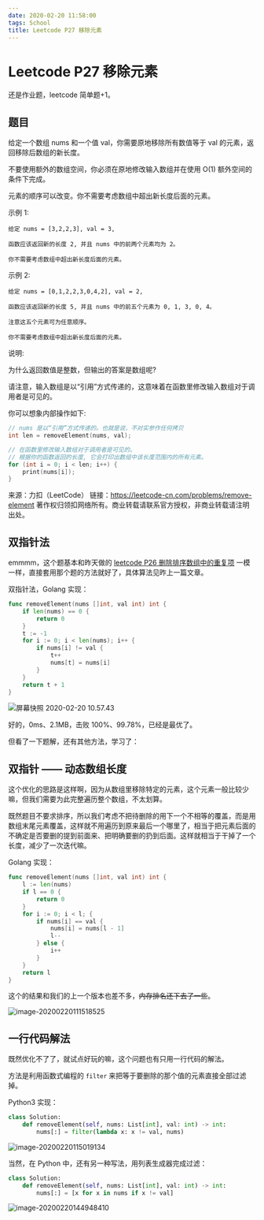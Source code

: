 ```yaml
---
date: 2020-02-20 11:58:00
tags: School
title: Leetcode P27 移除元素
---
```


# Leetcode P27 移除元素

还是作业题，leetcode 简单题+1。

## 题目

给定一个数组 nums 和一个值 val，你需要原地移除所有数值等于 val 的元素，返回移除后数组的新长度。

不要使用额外的数组空间，你必须在原地修改输入数组并在使用 O(1) 额外空间的条件下完成。

元素的顺序可以改变。你不需要考虑数组中超出新长度后面的元素。

示例 1:

```
给定 nums = [3,2,2,3], val = 3,

函数应该返回新的长度 2, 并且 nums 中的前两个元素均为 2。

你不需要考虑数组中超出新长度后面的元素。
```

示例 2:

```
给定 nums = [0,1,2,2,3,0,4,2], val = 2,

函数应该返回新的长度 5, 并且 nums 中的前五个元素为 0, 1, 3, 0, 4。

注意这五个元素可为任意顺序。

你不需要考虑数组中超出新长度后面的元素。
```

说明:

为什么返回数值是整数，但输出的答案是数组呢?

请注意，输入数组是以“引用”方式传递的，这意味着在函数里修改输入数组对于调用者是可见的。

你可以想象内部操作如下:


```c
// nums 是以“引用”方式传递的。也就是说，不对实参作任何拷贝
int len = removeElement(nums, val);

// 在函数里修改输入数组对于调用者是可见的。
// 根据你的函数返回的长度, 它会打印出数组中该长度范围内的所有元素。
for (int i = 0; i < len; i++) {
    print(nums[i]);
}
```

来源：力扣（LeetCode）
链接：https://leetcode-cn.com/problems/remove-element
著作权归领扣网络所有。商业转载请联系官方授权，非商业转载请注明出处。

## 双指针法

emmmm，这个题基本和昨天做的 [leetcode P26 删除排序数组中的重复项](https://leetcode-cn.com/problems/remove-duplicates-from-sorted-array/) 一模一样，直接套用那个题的方法就好了，具体算法见昨上一篇文章。

双指针法，Golang 实现：

```go
func removeElement(nums []int, val int) int {
    if len(nums) == 0 {
        return 0
    }
    t := -1
    for i := 0; i < len(nums); i++ {
        if nums[i] != val {
            t++
            nums[t] = nums[i]
        }
    }
    return t + 1
}
```

![屏幕快照 2020-02-20 10.57.43](https://tva1.sinaimg.cn/large/0082zybpgy1gc2olfvu1uj30mc05kmxz.jpg)

好的，0ms、2.1MB，击败 100%、99.78%，已经是最优了。

但看了一下题解，还有其他方法，学习了：

## 双指针 —— 动态数组长度

这个优化的思路是这样啊，因为从数组里移除特定的元素，这个元素一般比较少嘛，但我们需要为此完整遍历整个数组，不太划算。

既然题目不要求排序，所以我们考虑不把待删除的用下一个不相等的覆盖，而是用数组末尾元素覆盖，这样就不用遍历到原来最后一个哪里了，相当于把元素后面的不确定是否要删的提到前面来、把明确要删的扔到后面。这样就相当于干掉了一个长度，减少了一次迭代嘛。

Golang 实现：

```go
func removeElement(nums []int, val int) int {
    l := len(nums)
    if l == 0 {
        return 0
    }
    for i := 0; i < l; {
        if nums[i] == val {
            nums[i] = nums[l - 1]
            l--
        } else {
            i++
        }
    }
    return l
}
```

这个的结果和我们的上一个版本也差不多，~~内存排名还下去了一些~~。

![image-20200220111518525](https://tva1.sinaimg.cn/large/0082zybpgy1gc2p2ppnccj30lk05ct9i.jpg)

## 一行代码解法

既然优化不了了，就试点好玩的嘛，这个问题也有只用一行代码的解法。

方法是利用函数式编程的 `filter` 来把等于要删除的那个值的元素直接全部过滤掉。

Python3 实现：

```python
class Solution:
    def removeElement(self, nums: List[int], val: int) -> int:
        nums[:] = filter(lambda x: x != val, nums)
```

![image-20200220115019134](https://tva1.sinaimg.cn/large/0082zybpgy1gc2q35ak4nj30ni056aaw.jpg)

当然，在 Python 中，还有另一种写法，用列表生成器完成过滤：

```python
class Solution:
    def removeElement(self, nums: List[int], val: int) -> int:
        nums[:] = [x for x in nums if x != val]
```

![image-20200220144948410](https://tva1.sinaimg.cn/large/0082zybpgy1gc2v9wfloqj30nq05egmh.jpg)

